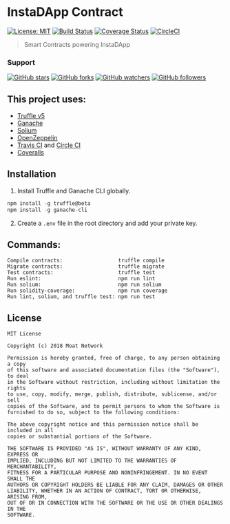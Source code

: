 # InstaDApp Contract

[![License: MIT](https://img.shields.io/badge/license-MIT-blue.svg)](https://github.com/MoatNetwork/MoatContract/blob/master/LICENSE)
[![Build Status](https://travis-ci.org/MoatNetwork/MoatContract.svg?branch=master)](https://travis-ci.org/MoatNetwork/MoatContract)
[![Coverage Status](https://coveralls.io/repos/github/MoatNetwork/MoatContract/badge.svg?branch=master)](https://coveralls.io/github/MoatNetwork/MoatContract?branch=master)
[![CircleCI](https://circleci.com/gh/MoatNetwork/MoatContract.svg?style=svg)](https://circleci.com/gh/MoatNetwork/MoatContract)

> Smart Contracts powering InstaDApp

### Support
[![GitHub stars](https://img.shields.io/github/stars/MoatNetwork/MoatContract.svg?style=social&label=Star)](https://github.com/MoatNetwork/MoatContract) [![GitHub forks](https://img.shields.io/github/forks/MoatNetwork/MoatContract.svg?style=social&label=Fork)](https://github.com/MoatNetwork/MoatContract/fork) [![GitHub watchers](https://img.shields.io/github/watchers/MoatNetwork/MoatContract.svg?style=social&label=Watch)](https://github.com/MoatNetwork/MoatContract) [![GitHub followers](https://img.shields.io/github/followers/ravidsrk.svg?style=social&label=Follow)](https://github.com/MoatNetwork/MoatContract)

## This project uses:
- [Truffle v5](https://truffleframework.com/)
- [Ganache](https://truffleframework.com/ganache)
- [Solium](https://github.com/duaraghav8/Solium)
- [OpenZeppelin](https://github.com/OpenZeppelin/openzeppelin-solidity)
- [Travis CI](https://travis-ci.org/MoatNetwork/MoatContract) and [Circle CI](https://circleci.com/gh/MoatNetwork/MoatContract)
- [Coveralls](https://coveralls.io/github/MoatNetwork/MoatContract?branch=master)

## Installation

1. Install Truffle and Ganache CLI globally.

```javascript
npm install -g truffle@beta
npm install -g ganache-cli
```

2. Create a `.env` file in the root directory and add your private key.

## Commands:

```
Compile contracts:                  truffle compile
Migrate contracts:                  truffle migrate
Test contracts:                     truffle test
Run eslint:                         npm run lint
Run solium:                         npm run solium
Run solidity-coverage:              npm run coverage
Run lint, solium, and truffle test: npm run test
```

## License
```
MIT License

Copyright (c) 2018 Moat Network

Permission is hereby granted, free of charge, to any person obtaining a copy
of this software and associated documentation files (the "Software"), to deal
in the Software without restriction, including without limitation the rights
to use, copy, modify, merge, publish, distribute, sublicense, and/or sell
copies of the Software, and to permit persons to whom the Software is
furnished to do so, subject to the following conditions:

The above copyright notice and this permission notice shall be included in all
copies or substantial portions of the Software.

THE SOFTWARE IS PROVIDED "AS IS", WITHOUT WARRANTY OF ANY KIND, EXPRESS OR
IMPLIED, INCLUDING BUT NOT LIMITED TO THE WARRANTIES OF MERCHANTABILITY,
FITNESS FOR A PARTICULAR PURPOSE AND NONINFRINGEMENT. IN NO EVENT SHALL THE
AUTHORS OR COPYRIGHT HOLDERS BE LIABLE FOR ANY CLAIM, DAMAGES OR OTHER
LIABILITY, WHETHER IN AN ACTION OF CONTRACT, TORT OR OTHERWISE, ARISING FROM,
OUT OF OR IN CONNECTION WITH THE SOFTWARE OR THE USE OR OTHER DEALINGS IN THE
SOFTWARE.
```
